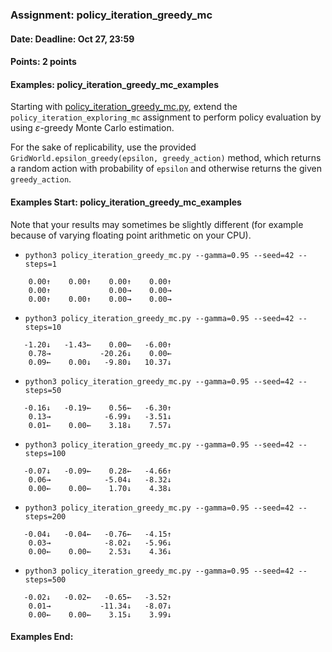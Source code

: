 ### Assignment: policy_iteration_greedy_mc
#### Date: Deadline: Oct 27, 23:59
#### Points: 2 points
#### Examples: policy_iteration_greedy_mc_examples

Starting with [policy_iteration_greedy_mc.py](https://github.com/ufal/npfl122/tree/master/labs/02/policy_iteration_greedy_mc.py),
extend the `policy_iteration_exploring_mc` assignment to perform policy
evaluation by using $ε$-greedy Monte Carlo estimation.

For the sake of replicability, use the provided
`GridWorld.epsilon_greedy(epsilon, greedy_action)` method, which returns
a random action with probability of `epsilon` and otherwise returns the
given `greedy_action`.

#### Examples Start: policy_iteration_greedy_mc_examples
Note that your results may sometimes be slightly different (for example because of varying floating point arithmetic on your CPU).
- `python3 policy_iteration_greedy_mc.py --gamma=0.95 --seed=42 --steps=1`
```
    0.00↑    0.00↑    0.00↑    0.00↑
    0.00↑             0.00→    0.00→
    0.00↑    0.00↑    0.00→    0.00→
```
- `python3 policy_iteration_greedy_mc.py --gamma=0.95 --seed=42 --steps=10`
```
   -1.20↓   -1.43←    0.00←   -6.00↑
    0.78→           -20.26↓    0.00←
    0.09←    0.00↓   -9.80↓   10.37↓
```
- `python3 policy_iteration_greedy_mc.py --gamma=0.95 --seed=42 --steps=50`
```
   -0.16↓   -0.19←    0.56←   -6.30↑
    0.13→            -6.99↓   -3.51↓
    0.01←    0.00←    3.18↓    7.57↓
```
- `python3 policy_iteration_greedy_mc.py --gamma=0.95 --seed=42 --steps=100`
```
   -0.07↓   -0.09←    0.28←   -4.66↑
    0.06→            -5.04↓   -8.32↓
    0.00←    0.00←    1.70↓    4.38↓
```
- `python3 policy_iteration_greedy_mc.py --gamma=0.95 --seed=42 --steps=200`
```
   -0.04↓   -0.04←   -0.76←   -4.15↑
    0.03→            -8.02↓   -5.96↓
    0.00←    0.00←    2.53↓    4.36↓
```
- `python3 policy_iteration_greedy_mc.py --gamma=0.95 --seed=42 --steps=500`
```
   -0.02↓   -0.02←   -0.65←   -3.52↑
    0.01→           -11.34↓   -8.07↓
    0.00←    0.00←    3.15↓    3.99↓
```
#### Examples End:
